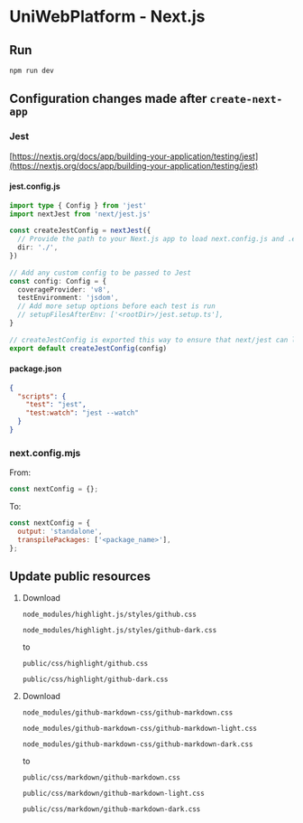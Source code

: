 # UniWebPlatform - Next.js

## Run

```bash
npm run dev
```

## Configuration changes made after `create-next-app`

### Jest

[https://nextjs.org/docs/app/building-your-application/testing/jest](https://nextjs.org/docs/app/building-your-application/testing/jest)

#### jest.config.js

```ts
import type { Config } from 'jest'
import nextJest from 'next/jest.js'
 
const createJestConfig = nextJest({
  // Provide the path to your Next.js app to load next.config.js and .env files in your test environment
  dir: './',
})
 
// Add any custom config to be passed to Jest
const config: Config = {
  coverageProvider: 'v8',
  testEnvironment: 'jsdom',
  // Add more setup options before each test is run
  // setupFilesAfterEnv: ['<rootDir>/jest.setup.ts'],
}
 
// createJestConfig is exported this way to ensure that next/jest can load the Next.js config which is async
export default createJestConfig(config)
```

#### package.json

```json
{
  "scripts": {
    "test": "jest",
    "test:watch": "jest --watch"
  }
}
```

### next.config.mjs

From:

```js
const nextConfig = {};
```

To:

```js
const nextConfig = {
  output: 'standalone',
  transpilePackages: ['<package_name>'],
};
```

## Update public resources

1.
    Download

    `node_modules/highlight.js/styles/github.css`

    `node_modules/highlight.js/styles/github-dark.css`
    
    to
    
    `public/css/highlight/github.css`

    `public/css/highlight/github-dark.css`

2.
    Download

    `node_modules/github-markdown-css/github-markdown.css`

    `node_modules/github-markdown-css/github-markdown-light.css`

    `node_modules/github-markdown-css/github-markdown-dark.css`
    
    to
    
    `public/css/markdown/github-markdown.css`

    `public/css/markdown/github-markdown-light.css`

    `public/css/markdown/github-markdown-dark.css`
